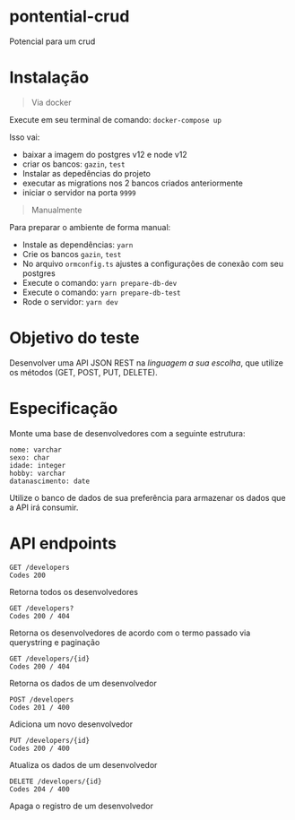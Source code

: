# pontential-crud
Potencial para um crud

# Instalação
> Via docker  

Execute em seu terminal de comando: `docker-compose up`

Isso vai:
 - baixar a imagem do postgres v12 e node v12
 - criar os bancos: `gazin`, `test`
 - Instalar as depedências do projeto
 - executar as migrations nos 2 bancos criados anteriormente
 - iniciar o servidor na porta `9999`

 > Manualmente

 Para preparar o ambiente de forma manual:
 
 - Instale as dependências: `yarn`
 - Crie os bancos `gazin`, `test`
 - No arquivo `ormconfig.ts` ajustes a configurações de conexão com seu postgres
 - Execute o comando: `yarn prepare-db-dev`
 - Execute o comando: `yarn prepare-db-test`
 - Rode o servidor: `yarn dev`

# Objetivo do teste
Desenvolver uma API JSON REST na *linguagem a sua escolha*, que utilize os métodos (​GET​, ​POST​, ​PUT​,
DELETE​).

# Especificação
Monte uma base de desenvolvedores com a seguinte estrutura:

```
nome: varchar
sexo: char
idade: integer
hobby: varchar
datanascimento: date
```

Utilize o ​banco de dados​ de sua preferência para armazenar os dados que a API irá
consumir.

# API endpoints

```
GET /developers
Codes 200
```
Retorna todos os desenvolvedores

```
GET /developers?
Codes 200 / 404
```
Retorna os desenvolvedores de acordo com o termo passado via querystring e
paginação

```
GET /developers/{id}
Codes 200 / 404
```
Retorna os dados de um desenvolvedor

```
POST /developers
Codes 201 / 400
```
Adiciona um novo desenvolvedor

```
PUT /developers/{id}
Codes 200 / 400
```
Atualiza os dados de um desenvolvedor

```
DELETE /developers/{id}
Codes 204 / 400
```
Apaga o registro de um desenvolvedor
